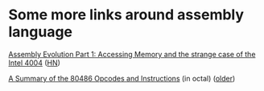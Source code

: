 # Some more links around assembly language

[Assembly Evolution Part 1: Accessing Memory and the strange case of the Intel 4004](http://blog.julien-oster.de/2011/10/assembly-evolution-part-1-accessing.html) ([HN](https://news.ycombinator.com/item?id=9014430))

[A Summary of the 80486 Opcodes and Instructions](http://www.dabo.de/ccc99/www.camp.ccc.de/radio/help.txt) (in octal) ([older](http://reocities.com/SiliconValley/heights/7052/opcode.txt))

